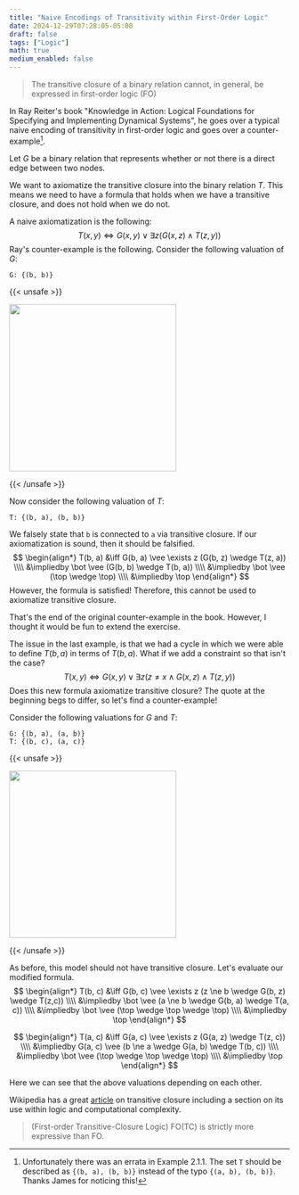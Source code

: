 ```yaml
---
title: "Naive Encodings of Transitivity within First-Order Logic"
date: 2024-12-29T07:28:05-05:00
draft: false
tags: ["Logic"]
math: true
medium_enabled: false
---
```


> The transitive closure of a binary relation cannot, in general, be expressed in first-order logic (FO)

In Ray Reiter's book "Knowledge in Action: Logical Foundations for Specifying and Implementing Dynamical Systems", he goes over a typical naive encoding of transitivity in first-order logic and goes over a counter-example[^1].

[^1]: Unfortunately there was an errata in Example 2.1.1. The set `T` should be described as `{(b, a), (b, b)}` instead of the typo `{(a, b), (b, b)}`. Thanks James for noticing this!

Let $G$ be a binary relation that represents whether or not there is a direct edge between two nodes.

We want to axiomatize the transitive closure into the binary relation $T$. This means we need to have a formula that holds when we have a transitive closure, and does not hold when we do not.

A naive axiomatization is the following:
$$
T(x, y) \iff G(x, y) \vee \exists z(G(x, z) \wedge T(z, y))
$$
Ray's counter-example is the following. Consider the following valuation of $G$:

```
G: {(b, b)}
```

{{< unsafe >}}

<img height="300px" src="/files/images/blog/202412280944.svg"/>

<br/>

{{< /unsafe >}}

Now consider the following valuation of $T$:

```
T: {(b, a), (b, b)}
```

We falsely state that `b` is connected to `a` via transitive closure. If our axiomatization is sound, then it should be falsified.
$$
\begin{align*}
T(b, a) &\iff G(b, a) \vee \exists z (G(b, z) \wedge T(z, a))  \\\\
&\impliedby \bot \vee (G(b, b) \wedge T(b, a)) \\\\
&\impliedby \bot \vee (\top \wedge \top) \\\\
&\impliedby \top
\end{align*}
$$
However, the formula is satisfied! Therefore, this cannot be used to axiomatize transitive closure.

That's the end of the original counter-example in the book.  However, I thought it would be fun to extend the exercise.

The issue in the last example, is that we had a cycle in which we were able to define $T(b, a)$ in terms of $T(b, a)$. What if we add a constraint so that isn't the case?
$$
T(x, y) \iff G(x, y) \vee \exists z(z \ne x \wedge G(x, z) \wedge T(z, y))
$$
Does this new formula axiomatize transitive closure? The quote at the beginning begs to differ, so let's find a counter-example!

Consider the following valuations for $G$ and $T$:

```
G: {(b, a), (a, b)}
T: {(b, c), (a, c)}
```

{{< unsafe >}}

<img height="300px" src="/files/images/blog/202412281036.svg"/>

<br/>

{{< /unsafe >}}

As before, this model should not have transitive closure. Let's evaluate our modified formula.
$$
\begin{align*}
T(b, c) &\iff G(b, c) \vee \exists z (z \ne b \wedge G(b, z) \wedge T(z,c)) \\\\
&\impliedby \bot \vee (a \ne b \wedge G(b, a) \wedge T(a, c)) \\\\
&\impliedby \bot \vee (\top \wedge \top \wedge \top) \\\\
&\impliedby \top
\end{align*}
$$

$$
\begin{align*}
T(a, c) &\iff G(a, c) \vee \exists z (G(a, z) \wedge T(z, c)) \\\\
&\impliedby G(a, c) \vee (b \ne a \wedge G(a, b) \wedge T(b, c)) \\\\
&\impliedby \bot \vee (\top \wedge \top \wedge \top) \\\\
&\impliedby \top
\end{align*}
$$

Here we can see that the above valuations depending on each other. 

Wikipedia has a great [article](https://en.wikipedia.org/wiki/Transitive_closure) on transitive closure including a section on its use within logic and computational complexity.

> (First-order Transitive-Closure Logic) FO(TC) is strictly more expressive than FO.
